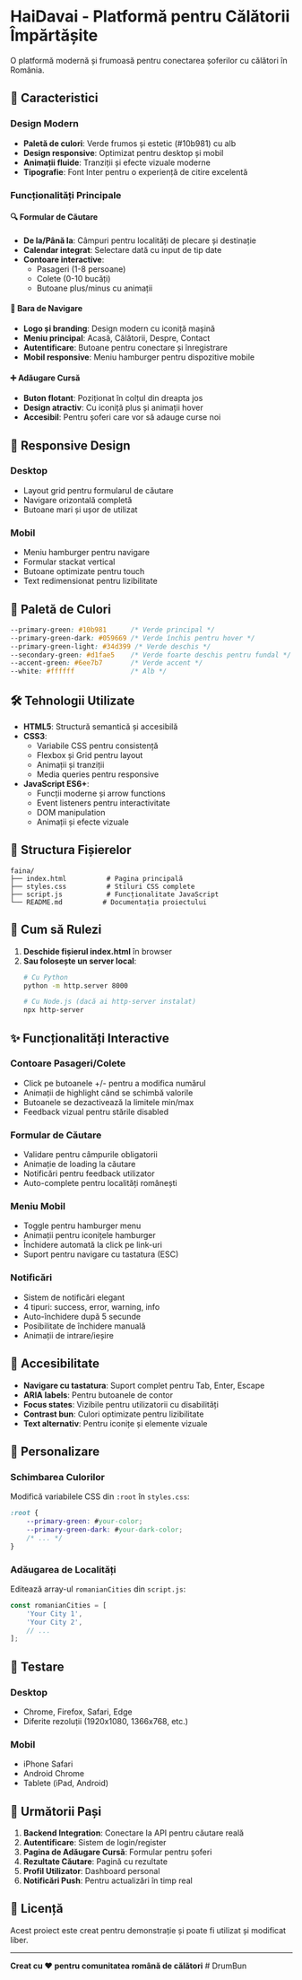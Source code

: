# HaiDavai - Platformă pentru Călătorii Împărtășite

O platformă modernă și frumoasă pentru conectarea șoferilor cu călători în România.

## 🚀 Caracteristici

### Design Modern
- **Paletă de culori**: Verde frumos și estetic (#10b981) cu alb
- **Design responsive**: Optimizat pentru desktop și mobil
- **Animații fluide**: Tranziții și efecte vizuale moderne
- **Tipografie**: Font Inter pentru o experiență de citire excelentă

### Funcționalități Principale

#### 🔍 Formular de Căutare
- **De la/Până la**: Câmpuri pentru localități de plecare și destinație
- **Calendar integrat**: Selectare dată cu input de tip date
- **Contoare interactive**: 
  - Pasageri (1-8 persoane)
  - Colete (0-10 bucăți)
  - Butoane plus/minus cu animații

#### 🧭 Bara de Navigare
- **Logo și branding**: Design modern cu iconiță mașină
- **Meniu principal**: Acasă, Călătorii, Despre, Contact
- **Autentificare**: Butoane pentru conectare și înregistrare
- **Mobil responsive**: Meniu hamburger pentru dispozitive mobile

#### ➕ Adăugare Cursă
- **Buton flotant**: Poziționat în colțul din dreapta jos
- **Design atractiv**: Cu iconiță plus și animații hover
- **Accesibil**: Pentru șoferi care vor să adauge curse noi

## 📱 Responsive Design

### Desktop
- Layout grid pentru formularul de căutare
- Navigare orizontală completă
- Butoane mari și ușor de utilizat

### Mobil
- Meniu hamburger pentru navigare
- Formular stackat vertical
- Butoane optimizate pentru touch
- Text redimensionat pentru lizibilitate

## 🎨 Paletă de Culori

```css
--primary-green: #10b981      /* Verde principal */
--primary-green-dark: #059669 /* Verde închis pentru hover */
--primary-green-light: #34d399 /* Verde deschis */
--secondary-green: #d1fae5    /* Verde foarte deschis pentru fundal */
--accent-green: #6ee7b7       /* Verde accent */
--white: #ffffff              /* Alb */
```

## 🛠️ Tehnologii Utilizate

- **HTML5**: Structură semantică și accesibilă
- **CSS3**: 
  - Variabile CSS pentru consistență
  - Flexbox și Grid pentru layout
  - Animații și tranziții
  - Media queries pentru responsive
- **JavaScript ES6+**:
  - Funcții moderne și arrow functions
  - Event listeners pentru interactivitate
  - DOM manipulation
  - Animații și efecte vizuale

## 📁 Structura Fișierelor

```
faina/
├── index.html          # Pagina principală
├── styles.css          # Stiluri CSS complete
├── script.js           # Funcționalitate JavaScript
└── README.md          # Documentația proiectului
```

## 🚀 Cum să Rulezi

1. **Deschide fișierul index.html** în browser
2. **Sau folosește un server local**:
   ```bash
   # Cu Python
   python -m http.server 8000
   
   # Cu Node.js (dacă ai http-server instalat)
   npx http-server
   ```

## ✨ Funcționalități Interactive

### Contoare Pasageri/Colete
- Click pe butoanele +/- pentru a modifica numărul
- Animații de highlight când se schimbă valorile
- Butoanele se dezactivează la limitele min/max
- Feedback vizual pentru stările disabled

### Formular de Căutare
- Validare pentru câmpurile obligatorii
- Animație de loading la căutare
- Notificări pentru feedback utilizator
- Auto-complete pentru localități românești

### Meniu Mobil
- Toggle pentru hamburger menu
- Animații pentru iconițele hamburger
- Închidere automată la click pe link-uri
- Suport pentru navigare cu tastatura (ESC)

### Notificări
- Sistem de notificări elegant
- 4 tipuri: success, error, warning, info
- Auto-închidere după 5 secunde
- Posibilitate de închidere manuală
- Animații de intrare/ieșire

## 🎯 Accesibilitate

- **Navigare cu tastatura**: Suport complet pentru Tab, Enter, Escape
- **ARIA labels**: Pentru butoanele de contor
- **Focus states**: Vizibile pentru utilizatorii cu disabilități
- **Contrast bun**: Culori optimizate pentru lizibilitate
- **Text alternativ**: Pentru iconițe și elemente vizuale

## 🔧 Personalizare

### Schimbarea Culorilor
Modifică variabilele CSS din `:root` în `styles.css`:

```css
:root {
    --primary-green: #your-color;
    --primary-green-dark: #your-dark-color;
    /* ... */
}
```

### Adăugarea de Localități
Editează array-ul `romanianCities` din `script.js`:

```javascript
const romanianCities = [
    'Your City 1',
    'Your City 2',
    // ...
];
```

## 📱 Testare

### Desktop
- Chrome, Firefox, Safari, Edge
- Diferite rezoluții (1920x1080, 1366x768, etc.)

### Mobil
- iPhone Safari
- Android Chrome
- Tablete (iPad, Android)

## 🚀 Următorii Pași

1. **Backend Integration**: Conectare la API pentru căutare reală
2. **Autentificare**: Sistem de login/register
3. **Pagina de Adăugare Cursă**: Formular pentru șoferi
4. **Rezultate Căutare**: Pagină cu rezultate
5. **Profil Utilizator**: Dashboard personal
6. **Notificări Push**: Pentru actualizări în timp real

## 📄 Licență

Acest proiect este creat pentru demonstrație și poate fi utilizat și modificat liber.

---

**Creat cu ❤️ pentru comunitatea română de călători**
#   D r u m B u n 
 
 